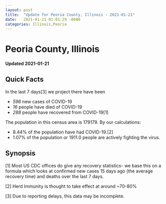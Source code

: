 ```yaml
---
layout: post
title:  "Update for Peoria County, Illinois - 2021-01-21"
date:   2021-01-21 01:01:29 -0600
categories: Illinois,Peoria
---
```


# Peoria County, Illinois
#### Updated 2021-01-21

## Quick Facts

In the last 7 days[3] we project there have been
- *596* new cases of COVID-19
- *16* people have died of COVID-19
- *288* people have recovered from COVID-19[1]

The population in this census area is 179179. By our calculations:
- 8.44% of the population have had COVID-19.[2]
- 1.07% of the population or 1911.0 people are actively fighting the virus.

## Synopsis




[1] Most US CDC offices do give any recovery statistics- we base this on a formula which looks at confirmed new cases
15 days ago (the average recovery time) and deaths over the last 7 days.

[2] Herd Immunity is thought to take effect at around ~70-80%

[3] Due to reporting delays, this data may be incomplete.
 
    